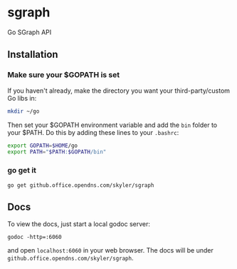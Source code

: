 sgraph
======

Go SGraph API

## Installation

### Make sure your $GOPATH is set
If you haven't already, make the directory you want your third-party/custom Go libs in:
```sh
mkdir ~/go
```

Then set your $GOPATH environment variable and add the `bin` folder to your $PATH. Do this by adding these lines to your `.bashrc`:
```sh
export GOPATH=$HOME/go
export PATH="$PATH:$GOPATH/bin"
```

### go get it
`go get github.office.opendns.com/skyler/sgraph`

## Docs
To view the docs, just start a local godoc server:

```
godoc -http=:6060
```

and open `localhost:6060` in your web browser. The docs will be under `github.office.opendns.com/skyler/sgraph`.
